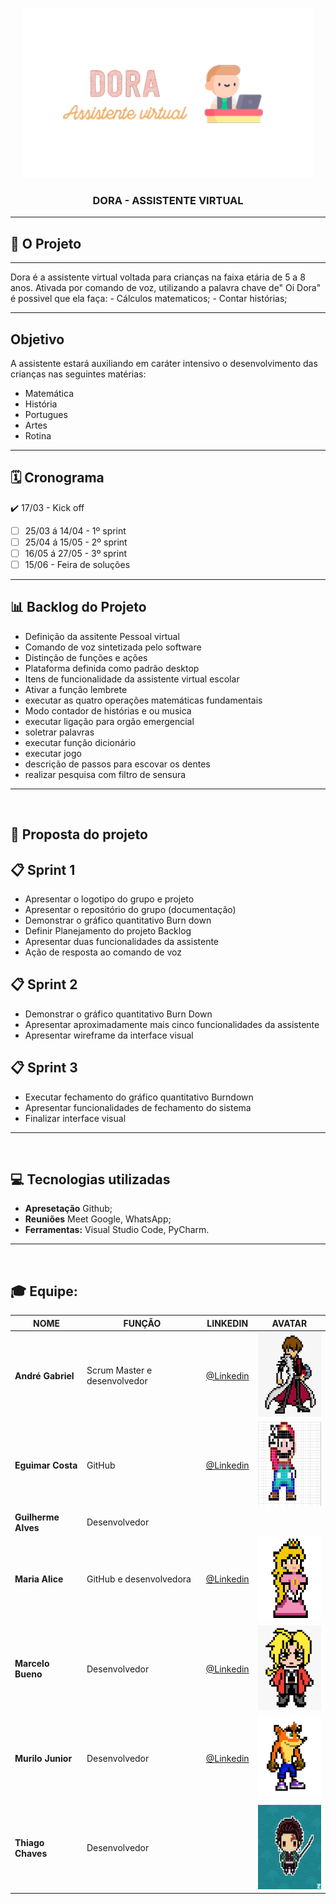 <p align="center">
      <img src="/IMAGENS/dora logo.PNG">
      <h3 align="center"> DORA - ASSISTENTE VIRTUAL </h3>
<p align="center">
<hr>

## 💼 **O Projeto**
<hr>
Dora é a assistente virtual voltada para crianças na faixa etária de 5 a 8 anos.
Ativada por comando de voz, utilizando a palavra chave de" Oi Dora" é possivel que ela faça:
- Cálculos matematicos; 
- Contar histórias;

<hr>


## **Objetivo**

A assistente estará auxiliando em caráter intensivo o desenvolvimento das crianças nas seguintes matérias: 
- Matemática
- História
- Portugues
- Artes
- Rotina 
<Hr>

    
 ## 🗓️ **Cronograma**
</h2>    

:heavy_check_mark: 17/03 - Kick off
- [ ] 25/03 á 14/04 - 1º sprint
- [ ] 25/04 á 15/05 - 2º sprint
- [ ] 16/05 á 27/05 - 3º sprint
- [ ] 15/06 - Feira de soluções
<hr>

## 📊 **Backlog do Projeto**

 - Definição da assitente Pessoal virtual
 - Comando de voz sintetizada pelo software
 - Distinção de funções e ações
 - Plataforma definida como padrão desktop
 - Itens de funcionalidade da assistente virtual escolar
 - Ativar a função lembrete
 - executar as quatro operações matemáticas fundamentais
 - Modo contador de histórias e ou musica
 - executar ligação para orgão emergencial
 - soletrar palavras
 - executar função dicionário
 - executar jogo
 - descrição de passos para escovar os dentes
 - realizar pesquisa com filtro de sensura  
 <hr>
 <br>

 ## 📑 **Proposta do projeto**

 ## 📋 Sprint 1
 
 - Apresentar o logotipo do grupo e projeto
 - Apresentar o repositório do grupo (documentação)
 - Demonstrar o gráfico quantitativo Burn down
 - Definir Planejamento do projeto Backlog
 - Apresentar duas funcionalidades da assistente
 - Ação de resposta ao comando de voz


## 📋 Sprint 2

- Demonstrar o gráfico quantitativo Burn Down
- Apresentar aproximadamente mais cinco funcionalidades da assistente
- Apresentar wireframe da interface visual


## 📋 Sprint 3

- Executar fechamento do gráfico quantitativo Burndown
- Apresentar funcionalidades de fechamento do sistema
- Finalizar interface visual
<hr>
<br>

## 💻 **Tecnologias utilizadas**
* **Apresetação** Github;
* **Reuniões** Meet Google, WhatsApp;
* **Ferramentas:** Visual Studio Code, PyCharm.
<hr>

<br>

## 🎓 **Equipe:**
|NOME|FUNÇÃO|LINKEDIN|AVATAR|
| ---------- |---------- |---------- |----------|
|**André Gabriel**| Scrum Master e desenvolvedor| [@Linkedin](https://www.linkedin.com/in/andr%C3%A9-gabriel-ferreira-89441382/)|<img src="/IMAGENS/andre.jpeg" width="120" height="135" />|
|**Eguimar Costa**| GitHub| [@Linkedin](https://www.linkedin.com/in/eguimar-costa-03a175214/)|<img src="/IMAGENS/eguimar.jpeg" width="120" height="135" />|
|**Guilherme Alves**| Desenvolvedor| | |
|**Maria Alice**| GitHub e desenvolvedora| [@Linkedin](www.linkedin.com/in/maria-alice-oliveira-336273215)|<img src="/IMAGENS/alice.jpeg" width="120" height="135" />|
|**Marcelo Bueno**| Desenvolvedor| [@Linkedin](www.linkedin.com/in/marcelo-silva-07081999)|<img src="/IMAGENS/marcelo.jpeg" width="120" height="135"/>|
|**Murilo Junior**| Desenvolvedor| [@Linkedin](https://www.linkedin.com/in/murilo-jos%C3%A9-de-brito-junior-32403b157)|<img src="/IMAGENS/murilo.jpeg" width="120" height="135"/>|
|**Thiago Chaves**| Desenvolvedor| |<img src="/IMAGENS/thiago.jpeg" width="120" height="135" />|


